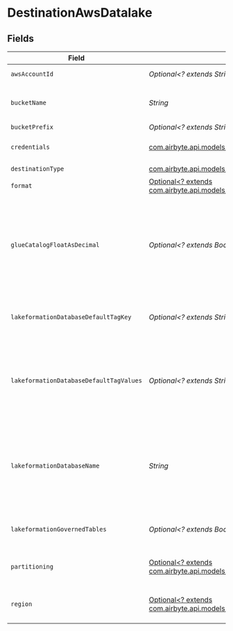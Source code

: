 # DestinationAwsDatalake


## Fields

| Field                                                                                                                                                                                          | Type                                                                                                                                                                                           | Required                                                                                                                                                                                       | Description                                                                                                                                                                                    | Example                                                                                                                                                                                        |
| ---------------------------------------------------------------------------------------------------------------------------------------------------------------------------------------------- | ---------------------------------------------------------------------------------------------------------------------------------------------------------------------------------------------- | ---------------------------------------------------------------------------------------------------------------------------------------------------------------------------------------------- | ---------------------------------------------------------------------------------------------------------------------------------------------------------------------------------------------- | ---------------------------------------------------------------------------------------------------------------------------------------------------------------------------------------------- |
| `awsAccountId`                                                                                                                                                                                 | *Optional<? extends String>*                                                                                                                                                                   | :heavy_minus_sign:                                                                                                                                                                             | target aws account id                                                                                                                                                                          | 111111111111                                                                                                                                                                                   |
| `bucketName`                                                                                                                                                                                   | *String*                                                                                                                                                                                       | :heavy_check_mark:                                                                                                                                                                             | The name of the S3 bucket. Read more <a href="https://docs.aws.amazon.com/AmazonS3/latest/userguide/create-bucket-overview.html">here</a>.                                                     |                                                                                                                                                                                                |
| `bucketPrefix`                                                                                                                                                                                 | *Optional<? extends String>*                                                                                                                                                                   | :heavy_minus_sign:                                                                                                                                                                             | S3 prefix                                                                                                                                                                                      |                                                                                                                                                                                                |
| `credentials`                                                                                                                                                                                  | [com.airbyte.api.models.shared.AuthenticationMode](../../models/shared/AuthenticationMode.md)                                                                                                  | :heavy_check_mark:                                                                                                                                                                             | Choose How to Authenticate to AWS.                                                                                                                                                             |                                                                                                                                                                                                |
| `destinationType`                                                                                                                                                                              | [com.airbyte.api.models.shared.AwsDatalake](../../models/shared/AwsDatalake.md)                                                                                                                | :heavy_check_mark:                                                                                                                                                                             | N/A                                                                                                                                                                                            |                                                                                                                                                                                                |
| `format`                                                                                                                                                                                       | [Optional<? extends com.airbyte.api.models.shared.OutputFormatWildcard>](../../models/shared/OutputFormatWildcard.md)                                                                          | :heavy_minus_sign:                                                                                                                                                                             | Format of the data output.                                                                                                                                                                     |                                                                                                                                                                                                |
| `glueCatalogFloatAsDecimal`                                                                                                                                                                    | *Optional<? extends Boolean>*                                                                                                                                                                  | :heavy_minus_sign:                                                                                                                                                                             | Cast float/double as decimal(38,18). This can help achieve higher accuracy and represent numbers correctly as received from the source.                                                        |                                                                                                                                                                                                |
| `lakeformationDatabaseDefaultTagKey`                                                                                                                                                           | *Optional<? extends String>*                                                                                                                                                                   | :heavy_minus_sign:                                                                                                                                                                             | Add a default tag key to databases created by this destination                                                                                                                                 | pii_level                                                                                                                                                                                      |
| `lakeformationDatabaseDefaultTagValues`                                                                                                                                                        | *Optional<? extends String>*                                                                                                                                                                   | :heavy_minus_sign:                                                                                                                                                                             | Add default values for the `Tag Key` to databases created by this destination. Comma separate for multiple values.                                                                             | private,public                                                                                                                                                                                 |
| `lakeformationDatabaseName`                                                                                                                                                                    | *String*                                                                                                                                                                                       | :heavy_check_mark:                                                                                                                                                                             | The default database this destination will use to create tables in per stream. Can be changed per connection by customizing the namespace.                                                     |                                                                                                                                                                                                |
| `lakeformationGovernedTables`                                                                                                                                                                  | *Optional<? extends Boolean>*                                                                                                                                                                  | :heavy_minus_sign:                                                                                                                                                                             | Whether to create tables as LF governed tables.                                                                                                                                                |                                                                                                                                                                                                |
| `partitioning`                                                                                                                                                                                 | [Optional<? extends com.airbyte.api.models.shared.ChooseHowToPartitionData>](../../models/shared/ChooseHowToPartitionData.md)                                                                  | :heavy_minus_sign:                                                                                                                                                                             | Partition data by cursor fields when a cursor field is a date                                                                                                                                  |                                                                                                                                                                                                |
| `region`                                                                                                                                                                                       | [Optional<? extends com.airbyte.api.models.shared.S3BucketRegion>](../../models/shared/S3BucketRegion.md)                                                                                      | :heavy_minus_sign:                                                                                                                                                                             | The region of the S3 bucket. See <a href="https://docs.aws.amazon.com/AWSEC2/latest/UserGuide/using-regions-availability-zones.html#concepts-available-regions">here</a> for all region codes. |                                                                                                                                                                                                |